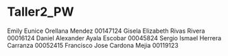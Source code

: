 # Taller2_PW
Emily Eunice Orellana Mendez 00147124
Gisela Elizabeth Rivas Rivera 00016124
Daniel Alexander Ayala Escobar 00045824
Sergio Ismael Herrera Carranza 00052415
Francisco Jose Cardona Mejia 00119123